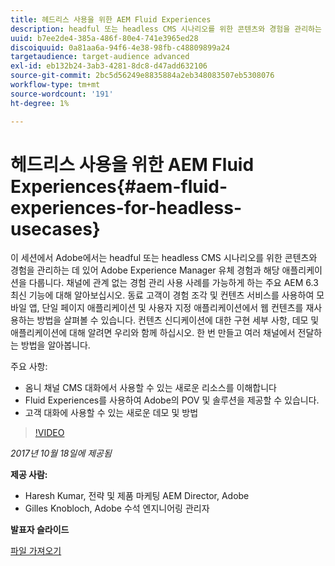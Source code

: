 ```yaml
---
title: 헤드리스 사용을 위한 AEM Fluid Experiences
description: headful 또는 headless CMS 시나리오를 위한 콘텐츠와 경험을 관리하는 데 있어 fluid experiences와 그 애플리케이션에 대해 알아봅니다. 채널에 관계 없는 경험 관리 사용 사례 등을 가능하게 하는 주요 AEM 6.3 최신 기능에 대해 알아보십시오.
uuid: b7ee2de4-385a-486f-80e4-741e3965ed28
discoiquuid: 0a81aa6a-94f6-4e38-98fb-c48809899a24
targetaudience: target-audience advanced
exl-id: eb132b24-3ab3-4281-8dc8-d47add632106
source-git-commit: 2bc5d56249e8835884a2eb348083507eb5308076
workflow-type: tm+mt
source-wordcount: '191'
ht-degree: 1%

---
```


# 헤드리스 사용을 위한 AEM Fluid Experiences{#aem-fluid-experiences-for-headless-usecases}

이 세션에서 Adobe에서는 headful 또는 headless CMS 시나리오를 위한 콘텐츠와 경험을 관리하는 데 있어 Adobe Experience Manager 유체 경험과 해당 애플리케이션을 다룹니다. 채널에 관계 없는 경험 관리 사용 사례를 가능하게 하는 주요 AEM 6.3 최신 기능에 대해 알아보십시오. 동료 고객이 경험 조각 및 컨텐츠 서비스를 사용하여 모바일 앱, 단일 페이지 애플리케이션 및 사용자 지정 애플리케이션에서 웹 컨텐츠를 재사용하는 방법을 살펴볼 수 있습니다. 컨텐츠 신디케이션에 대한 구현 세부 사항, 데모 및 애플리케이션에 대해 알려면 우리와 함께 하십시오. 한 번 만들고 여러 채널에서 전달하는 방법을 알아봅니다.

주요 사항:

* 옴니 채널 CMS 대화에서 사용할 수 있는 새로운 리소스를 이해합니다
* Fluid Experiences를 사용하여 Adobe의 POV 및 솔루션을 제공할 수 있습니다.
* 고객 대화에 사용할 수 있는 새로운 데모 및 방법

>[!VIDEO](https://video.tv.adobe.com/v/20495/?quality=9)

*2017년 10월 18일에 제공됨*

**제공 사람:**

* Haresh Kumar, 전략 및 제품 마케팅 AEM Director, Adobe
* Gilles Knobloch, Adobe 수석 엔지니어링 관리자

**발표자 슬라이드**

[파일 가져오기](assets/gems-fluid-experiencesoct1617.pdf)
<!--
[Get back to the Overview](https://helpx.adobe.com/experience-manager/kt/eseminars/gems/aem-index.html)
-->
